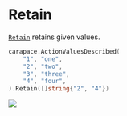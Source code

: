# Retain

[`Retain`] retains given values.

```go
carapace.ActionValuesDescribed(
	"1", "one",
	"2", "two",
	"3", "three",
	"4", "four",
).Retain([]string{"2", "4"})
```

![](./retain.cast)

[`Retain`]: https://pkg.go.dev/github.com/rsteube/carapace#Action.Retain

